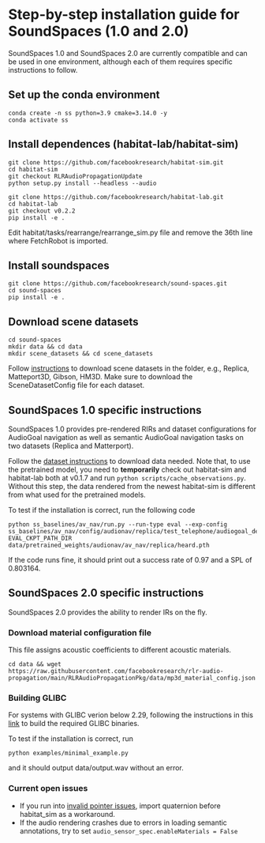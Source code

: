 # Step-by-step installation guide for SoundSpaces (1.0 and 2.0)
SoundSpaces 1.0 and SoundSpaces 2.0 are currently compatible and can be used in one environment, although each of them requires specific instructions to follow.

## Set up the conda environment
```
conda create -n ss python=3.9 cmake=3.14.0 -y
conda activate ss
```

## Install dependences (habitat-lab/habitat-sim)
```
git clone https://github.com/facebookresearch/habitat-sim.git
cd habitat-sim
git checkout RLRAudioPropagationUpdate
python setup.py install --headless --audio

git clone https://github.com/facebookresearch/habitat-lab.git
cd habitat-lab
git checkout v0.2.2
pip install -e .
```
Edit habitat/tasks/rearrange/rearrange_sim.py file and remove the 36th line where FetchRobot is imported.

## Install soundspaces
```
git clone https://github.com/facebookresearch/sound-spaces.git
cd sound-spaces
pip install -e .
```

## Download scene datasets
```
cd sound-spaces
mkdir data && cd data
mkdir scene_datasets && cd scene_datasets
```
Follow [instructions](https://github.com/facebookresearch/habitat-sim/blob/main/DATASETS.md) to download scene datasets in the folder, e.g., Replica, Matteport3D, Gibson, HM3D. Make sure to download the SceneDatasetConfig file for each dataset.

## SoundSpaces 1.0 specific instructions
SoundSpaces 1.0 provides pre-rendered RIRs and dataset configurations for AudioGoal navigation as well as semantic AudioGoal navigation tasks on two datasets (Replica and Matterport).

Follow the [dataset instructions](soundspaces/README.md) to download data needed. Note that, to use the pretrained model, you need to **temporarily** check out habitat-sim and habitat-lab both at v0.1.7 and run ```python scripts/cache_observations.py```.  Without this step, the data rendered from the newest habitat-sim is different from what used for the pretrained models.

To test if the installation is correct, run the following code
```
python ss_baselines/av_nav/run.py --run-type eval --exp-config ss_baselines/av_nav/config/audionav/replica/test_telephone/audiogoal_depth.yaml EVAL_CKPT_PATH_DIR data/pretrained_weights/audionav/av_nav/replica/heard.pth 
```
If the code runs fine, it should print out a success rate of 0.97 and a SPL of 0.803164.

## SoundSpaces 2.0 specific instructions
SoundSpaces 2.0 provides the ability to render IRs on the fly.

### Download material configuration file
This file assigns acoustic coefficients to different acoustic materials.
```
cd data && wget https://raw.githubusercontent.com/facebookresearch/rlr-audio-propagation/main/RLRAudioPropagationPkg/data/mp3d_material_config.json
```

### Building GLIBC
For systems with GLIBC verion below 2.29, following the instructions in this [link](https://github.com/facebookresearch/rlr-audio-propagation/issues/9#issuecomment-1317697962) to build the required GLIBC binaries.

To test if the installation is correct, run 
```
python examples/minimal_example.py
```
and it should output data/output.wav without an error.


### Current open issues
* If you run into [invalid pointer issues](https://github.com/facebookresearch/habitat-sim/issues/1747), import quaternion before habitat_sim as a workaround.
* If the audio rendering crashes due to errors in loading semantic annotations, try to set ```audio_sensor_spec.enableMaterials = False```

